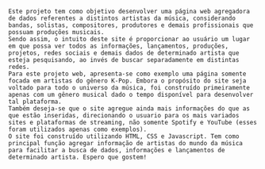     Este projeto tem como objetivo desenvolver uma página web agregadora de dados referentes a distintos artistas da música, considerando bandas, solistas, compositores, produtores e demais profissionais que possuam produções musicais.
    Sendo assim, o intuito deste site é proporcionar ao usuário um lugar em que possa ver todos as informações, lançamentos, produções, projetos, redes sociais e demais dados de determinado artista que esteja pesquisando, ao invés de buscar separadamente em distintas redes.
    Para este projeto web, apresenta-se como exemplo uma página somente focada em artistas do gênero K-Pop. Embora o propósito do site seja voltado para todo o universo da música, foi construído primeiramente apenas com um gênero musical dado o tempo disponível para desenvolver tal plataforma.
    Também deseja-se que o site agregue ainda mais informações do que as que estão inseridas, direcionando o usuario para os mais variados sites e plataformas de streaming, não somente Spotify e YouTube (esses foram utilizados apenas como exemplos).
    O site foi construído utilizando HTML, CSS e Javascript. Tem como principal função agregar informação de artistas do mundo da música para facilitar a busca de dados, informações e lançamentos de determinado artista. Espero que gostem!
